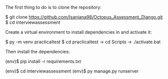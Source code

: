 The first thing to do is to clone the repository:

$ git clone https://github.com/Isanjana98/Octopus_Assessment_Django.git
$ cd interviewassessment

Create a virtual environment to install dependencies in and activate it:

$ py -m venv practicaltest
$ cd practicaltest -> cd Scripts -> ./activate.bat

Then install the dependencies:

(env)$ pip install -r requirements.txt

(env)$ cd interviewassessment
(env)$ py manage.py runserver
